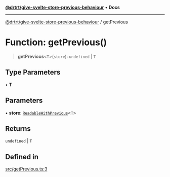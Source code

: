 [**@drtrt/give-svelte-store-previous-behaviour**](../README.md) • **Docs**

***

[@drtrt/give-svelte-store-previous-behaviour](../README.md) / getPrevious

# Function: getPrevious()

> **getPrevious**\<`T`\>(`store`): `undefined` \| `T`

## Type Parameters

• **T**

## Parameters

• **store**: [`ReadableWithPrevious`](../interfaces/ReadableWithPrevious.md)\<`T`\>

## Returns

`undefined` \| `T`

## Defined in

[src/getPrevious.ts:3](https://github.com/drtrt-org/give-svelte-store-previous-behaviour/blob/15c2ddf2e74534eda288ee82cbb0fc410fc6dba5/src/getPrevious.ts#L3)
